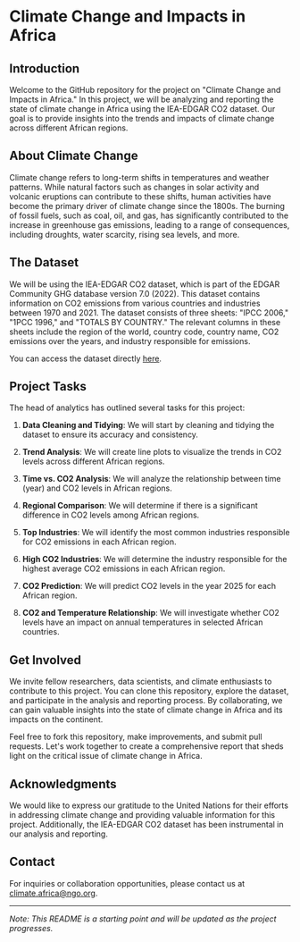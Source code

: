 # Climate Change and Impacts in Africa

## Introduction

Welcome to the GitHub repository for the project on "Climate Change and Impacts in Africa." In this project, we will be analyzing and reporting the state of climate change in Africa using the IEA-EDGAR CO2 dataset. Our goal is to provide insights into the trends and impacts of climate change across different African regions.

## About Climate Change

Climate change refers to long-term shifts in temperatures and weather patterns. While natural factors such as changes in solar activity and volcanic eruptions can contribute to these shifts, human activities have become the primary driver of climate change since the 1800s. The burning of fossil fuels, such as coal, oil, and gas, has significantly contributed to the increase in greenhouse gas emissions, leading to a range of consequences, including droughts, water scarcity, rising sea levels, and more.

## The Dataset

We will be using the IEA-EDGAR CO2 dataset, which is part of the EDGAR Community GHG database version 7.0 (2022). This dataset contains information on CO2 emissions from various countries and industries between 1970 and 2021. The dataset consists of three sheets: "IPCC 2006," "1PCC 1996," and "TOTALS BY COUNTRY." The relevant columns in these sheets include the region of the world, country code, country name, CO2 emissions over the years, and industry responsible for emissions.

You can access the dataset directly [here](https://docs.google.com/spreadsheets/d/1cNhVUPKYP79AayGJp89_tXCJmHoxQO4cwiaseSziwbY/edit#gid=191680117).

## Project Tasks

The head of analytics has outlined several tasks for this project:

1. **Data Cleaning and Tidying**: We will start by cleaning and tidying the dataset to ensure its accuracy and consistency.

2. **Trend Analysis**: We will create line plots to visualize the trends in CO2 levels across different African regions.

3. **Time vs. CO2 Analysis**: We will analyze the relationship between time (year) and CO2 levels in African regions.

4. **Regional Comparison**: We will determine if there is a significant difference in CO2 levels among African regions.

5. **Top Industries**: We will identify the most common industries responsible for CO2 emissions in each African region.

6. **High CO2 Industries**: We will determine the industry responsible for the highest average CO2 emissions in each African region.

7. **CO2 Prediction**: We will predict CO2 levels in the year 2025 for each African region.

8. **CO2 and Temperature Relationship**: We will investigate whether CO2 levels have an impact on annual temperatures in selected African countries.

## Get Involved

We invite fellow researchers, data scientists, and climate enthusiasts to contribute to this project. You can clone this repository, explore the dataset, and participate in the analysis and reporting process. By collaborating, we can gain valuable insights into the state of climate change in Africa and its impacts on the continent.

Feel free to fork this repository, make improvements, and submit pull requests. Let's work together to create a comprehensive report that sheds light on the critical issue of climate change in Africa.

## Acknowledgments

We would like to express our gratitude to the United Nations for their efforts in addressing climate change and providing valuable information for this project. Additionally, the IEA-EDGAR CO2 dataset has been instrumental in our analysis and reporting.

## Contact

For inquiries or collaboration opportunities, please contact us at climate.africa@ngo.org.

---

*Note: This README is a starting point and will be updated as the project progresses.*
